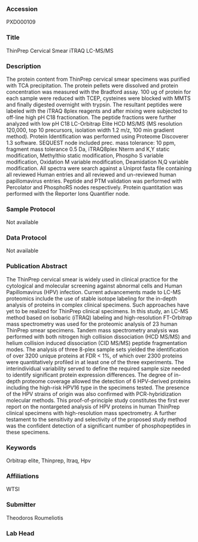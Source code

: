 ### Accession
PXD000109

### Title
ThinPrep Cervical Smear iTRAQ LC-MS/MS

### Description
The protein content from ThinPrep cervical smear specimens was purified with TCA precipitation. The protein pellets were dissolved and protein concentration was measured with the Bradford assay. 100 ug of protein for each sample were reduced  with TCEP, cysteines were blocked with MMTS and finally digested overnight with trypsin. The resultant peptides were labeled with the iTRAQ 8plex reagents and after mixing were subjected to off-line high pH C18 fractionation. The peptide fractions were further analyzed with low pH C18 LC-Orbitrap Elite HCD MS/MS (MS resolution 120,000, top 10 precursors, isolation width 1.2 m/z, 100 min gradient method). Protein Identification was performed using Proteome Discoverer 1.3 software. SEQUEST node included prec. mass tolerance: 10 ppm, fragment mass tolerance 0.5 Da, iTRAQ8plex Nterm and K,Y static modification, Methylthio static modification, Phospho S variable modification, Oxidation M  variable modification, Deamidation N,Q variable modification. All spectra were search against a Uniprot fasta file containing all reviewed Human entries and all reviewed and un-reviewed human papillomavirus entries. Peptide and PTM validation was performed with Percolator and PhosphoRS nodes respectively. Protein quantitation was performed with the Reporter Ions Quantifier node.

### Sample Protocol
Not available

### Data Protocol
Not available

### Publication Abstract
The ThinPrep cervical smear is widely used in clinical practice for the cytological and molecular screening against abnormal cells and Human Papillomavirus (HPV) infection. Current advancements made to LC-MS proteomics include the use of stable isotope labeling for the in-depth analysis of proteins in complex clinical specimens. Such approaches have yet to be realized for ThinPrep clinical specimens. In this study, an LC-MS method based on isobaric (iTRAQ) labeling and high-resolution FT-Orbitrap mass spectrometry was used for the proteomic analysis of 23 human ThinPrep smear specimens. Tandem mass spectrometry analysis was performed with both nitrogen high collision dissociation (HCD MS/MS) and helium collision induced dissociation (CID MS/MS) peptide fragmentation modes. The analysis of three 8-plex sample sets yielded the identification of over 3200 unique proteins at FDR &lt; 1%, of which over 2300 proteins were quantitatively profiled in at least one of the three experiments. The interindividual variability served to define the required sample size needed to identify significant protein expression differences. The degree of in-depth proteome coverage allowed the detection of 6 HPV-derived proteins including the high-risk HPV16 type in the specimens tested. The presence of the HPV strains of origin was also confirmed with PCR-hybridization molecular methods. This proof-of-principle study constitutes the first ever report on the nontargeted analysis of HPV proteins in human ThinPrep clinical specimens with high-resolution mass spectrometry. A further testament to the sensitivity and selectivity of the proposed study method was the confident detection of a significant number of phosphopeptides in these specimens.

### Keywords
Orbitrap elite, Thinprep, Itraq, Hpv

### Affiliations
WTSI

### Submitter
Theodoros Roumeliotis

### Lab Head


